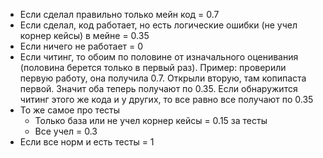 - Если сделал правильно только мейн код = 0.7
- Если сделал, код работает, но есть логические ошибки (не учел корнер кейсы) в мейне = 0.35
- Если ничего не работает = 0
- Если читинг, то обоим по половине от изначального оценивания (половина берется только в первый раз).
  Пример: проверили первую работу, она получила 0.7. Открыли вторую, там копипаста первой. Значит оба теперь получают по
  0.35.
  Если обнаружится читинг этого же кода и у других, то все равно все получают по 0.35
- То же самое про тесты
    - Только база или не учел корнер кейсы = 0.15 за тесты
    - Все учел = 0.3
- Если все норм и есть тесты = 1
